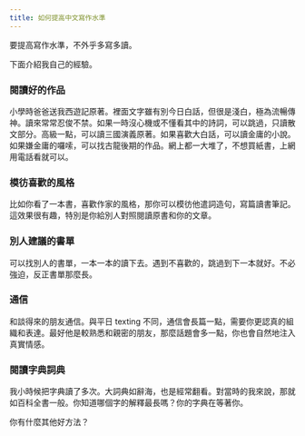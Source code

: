 ```yaml
---
title: 如何提高中文寫作水準
---
```


要提高寫作水準，不外乎多寫多讀。

下面介紹我自己的經驗。

### 閱讀好的作品

小學時爸爸送我西遊記原著。裡面文字雖有別今日白話，但很是淺白，極為流暢傳神。讀來常常忍俊不禁。如果一時沒心機或不懂看其中的詩詞，可以跳過，只讀散文部分。高級一點，可以讀三國演義原著。如果喜歡大白話，可以讀金庸的小說。如果嫌金庸的囉嗦，可以找古龍後期的作品。網上都一大堆了，不想買紙書，上網用電話看就可以。

### 模彷喜歡的風格

比如你看了一本書，喜歡作家的風格，那你可以模彷他遣詞造句，寫篇讀書筆記。這效果很有趣，特別是你給別人對照閱讀原書和你的文章。

### 別人建議的書單

可以找別人的書單，一本一本的讀下去。遇到不喜歡的，跳過到下一本就好。不必強迫，反正書單那麼長。

### 通信

和談得來的朋友通信。與平日 texting 不同，通信會長篇一點，需要你更認真的組織和表達。最好他是較熟悉和親密的朋友，那麼話題會多一點，你也會自然地注入真實情感。

### 閱讀字典詞典

我小時候把字典讀了多次。大詞典如辭海，也是經常翻看。對當時的我來說，那就如百科全書一般。你知道哪個字的解釋最長嗎？你的字典在等著你。


你有什麼其他好方法？
